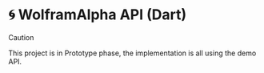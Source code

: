 # 🌀 WolframAlpha API (Dart)

> [!CAUTION]
> This project is in Prototype phase, the implementation is all using the demo API.
